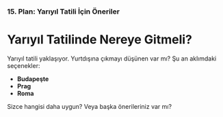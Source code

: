 ### 15. Plan: Yarıyıl Tatili İçin Öneriler

# Yarıyıl Tatilinde Nereye Gitmeli?

Yarıyıl tatili yaklaşıyor. Yurtdışına çıkmayı düşünen var mı? Şu an aklımdaki seçenekler:

-   **Budapeşte**
-   **Prag**
-   **Roma**

Sizce hangisi daha uygun? Veya başka önerileriniz var mı?
